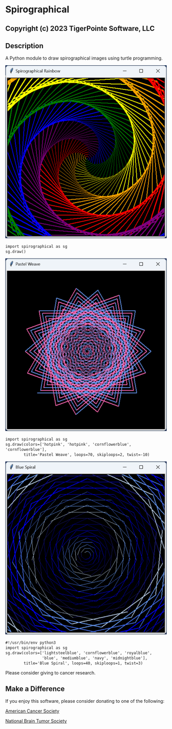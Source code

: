 # Spirographical
## Copyright (c) 2023 TigerPointe Software, LLC

## Description
A Python module to draw spirographical images using turtle programming.

![Spirographical Rainbow](Output-SpirographicalRainbow.png)


```
import spirographical as sg
sg.draw()
```

![Pastel Weave](Output-PastelWeave.png)


```
import spirographical as sg
sg.draw(colors=['hotpink', 'hotpink', 'cornflowerblue', 'cornflowerblue'],
        title='Pastel Weave', loops=70, skiploops=2, twist=-10)
```

![Blue Spiral](Output-BlueSpiral.png)

```
#!/usr/bin/env python3
import spirographical as sg
sg.draw(colors=['lightsteelblue', 'cornflowerblue', 'royalblue',
                'blue', 'mediumblue', 'navy', 'midnightblue'],
        title='Blue Spiral', loops=40, skiploops=1, twist=3)
```

Please consider giving to cancer research.

## Make a Difference
If you enjoy this software, please consider donating to one of the following:

[American Cancer Society](https://www.cancer.org)

[National Brain Tumor Society](https://braintumor.org)